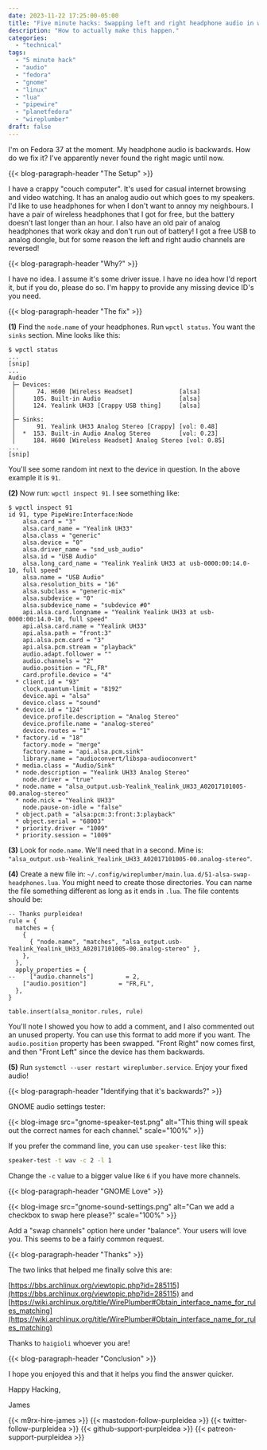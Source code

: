 ```yaml
---
date: 2023-11-22 17:25:00-05:00
title: "Five minute hacks: Swapping left and right headphone audio in wireplumber"
description: "How to actually make this happen."
categories:
  - "technical"
tags:
  - "5 minute hack"
  - "audio"
  - "fedora"
  - "gnome"
  - "linux"
  - "lua"
  - "pipewire"
  - "planetfedora"
  - "wireplumber"
draft: false
---
```


I'm on Fedora 37 at the moment. My headphone audio is backwards. How do we fix
it? I've apparently never found the right magic until now.

{{< blog-paragraph-header "The Setup" >}}

I have a crappy "couch computer". It's used for casual internet browsing and
video watching. It has an analog audio out which goes to my speakers. I'd like
to use headphones for when I don't want to annoy my neighbours. I have a pair of
wireless headphones that I got for free, but the battery doesn't last longer
than an hour. I also have an old pair of analog headphones that work okay and
don't run out of battery! I got a free USB to analog dongle, but for some reason
the left and right audio channels are reversed!

{{< blog-paragraph-header "Why?" >}}

I have no idea. I assume it's some driver issue. I have no idea how I'd report
it, but if you do, please do so. I'm happy to provide any missing device ID's
you need.

{{< blog-paragraph-header "The fix" >}}

**(1)** Find the `node.name` of your headphones. Run `wpctl status`. You want the
`sinks` section. Mine looks like this:

```
$ wpctl status
...
[snip]
...
Audio
 ├─ Devices:
 │      74. H600 [Wireless Headset]             [alsa]
 │     105. Built-in Audio                      [alsa]
 │     124. Yealink UH33 [Crappy USB thing]     [alsa]
 │
 ├─ Sinks:
 │      91. Yealink UH33 Analog Stereo [Crappy] [vol: 0.48]
 │  *  153. Built-in Audio Analog Stereo        [vol: 0.23]
 │     184. H600 [Wireless Headset] Analog Stereo [vol: 0.85]
...
[snip]
```

You'll see some random int next to the device in question. In the above example
it is `91`.

**(2)** Now run: `wpctl inspect 91`. I see something like:

```
$ wpctl inspect 91
id 91, type PipeWire:Interface:Node
    alsa.card = "3"
    alsa.card_name = "Yealink UH33"
    alsa.class = "generic"
    alsa.device = "0"
    alsa.driver_name = "snd_usb_audio"
    alsa.id = "USB Audio"
    alsa.long_card_name = "Yealink Yealink UH33 at usb-0000:00:14.0-10, full speed"
    alsa.name = "USB Audio"
    alsa.resolution_bits = "16"
    alsa.subclass = "generic-mix"
    alsa.subdevice = "0"
    alsa.subdevice_name = "subdevice #0"
    api.alsa.card.longname = "Yealink Yealink UH33 at usb-0000:00:14.0-10, full speed"
    api.alsa.card.name = "Yealink UH33"
    api.alsa.path = "front:3"
    api.alsa.pcm.card = "3"
    api.alsa.pcm.stream = "playback"
    audio.adapt.follower = ""
    audio.channels = "2"
    audio.position = "FL,FR"
    card.profile.device = "4"
  * client.id = "93"
    clock.quantum-limit = "8192"
    device.api = "alsa"
    device.class = "sound"
  * device.id = "124"
    device.profile.description = "Analog Stereo"
    device.profile.name = "analog-stereo"
    device.routes = "1"
  * factory.id = "18"
    factory.mode = "merge"
    factory.name = "api.alsa.pcm.sink"
    library.name = "audioconvert/libspa-audioconvert"
  * media.class = "Audio/Sink"
  * node.description = "Yealink UH33 Analog Stereo"
    node.driver = "true"
  * node.name = "alsa_output.usb-Yealink_Yealink_UH33_A02017101005-00.analog-stereo"
  * node.nick = "Yealink UH33"
    node.pause-on-idle = "false"
  * object.path = "alsa:pcm:3:front:3:playback"
  * object.serial = "68003"
  * priority.driver = "1009"
  * priority.session = "1009"
```

**(3)** Look for `node.name`. We'll need that in a second. Mine is:
`"alsa_output.usb-Yealink_Yealink_UH33_A02017101005-00.analog-stereo"`.

**(4)** Create a new file in: `~/.config/wireplumber/main.lua.d/51-alsa-swap-headphones.lua`.
You might need to create those directories. You can name the file something
different as long as it ends in `.lua`. The file contents should be:

```
-- Thanks purpleidea!
rule = {
  matches = {
    {
      { "node.name", "matches", "alsa_output.usb-Yealink_Yealink_UH33_A02017101005-00.analog-stereo" },
    },
  },
  apply_properties = {
--    ["audio.channels"]         = 2,
    ["audio.position"]         = "FR,FL",
  },
}

table.insert(alsa_monitor.rules, rule)
```

You'll note I showed you how to add a comment, and I also commented out an
unused property. You can use this format to add more if you want. The
`audio.position` property has been swapped. "Front Right" now comes first, and
then "Front Left" since the device has them backwards.

**(5)** Run `systemctl --user restart wireplumber.service`. Enjoy your fixed audio!

{{< blog-paragraph-header "Identifying that it's backwards?" >}}

GNOME audio settings tester:

{{< blog-image src="gnome-speaker-test.png" alt="This thing will speak out the correct names for each channel." scale="100%" >}}

If you prefer the command line, you can use `speaker-test` like this:

```bash
speaker-test -t wav -c 2 -l 1
```

Change the `-c` value to a bigger value like `6` if you have more channels.

{{< blog-paragraph-header "GNOME Love" >}}

{{< blog-image src="gnome-sound-settings.png" alt="Can we add a checkbox to swap here please?" scale="100%" >}}

Add a "swap channels" option here under "balance". Your users will love you.
This seems to be a fairly common request.

{{< blog-paragraph-header "Thanks" >}}

The two links that helped me finally solve this are:

[https://bbs.archlinux.org/viewtopic.php?id=285115](https://bbs.archlinux.org/viewtopic.php?id=285115)
and
[https://wiki.archlinux.org/title/WirePlumber#Obtain_interface_name_for_rules_matching](https://wiki.archlinux.org/title/WirePlumber#Obtain_interface_name_for_rules_matching)

Thanks to `haigioli` whoever you are!

{{< blog-paragraph-header "Conclusion" >}}

I hope you enjoyed this and that it helps you find the answer quicker.

Happy Hacking,

James

{{< m9rx-hire-james >}}
{{< mastodon-follow-purpleidea >}}
{{< twitter-follow-purpleidea >}}
{{< github-support-purpleidea >}}
{{< patreon-support-purpleidea >}}
